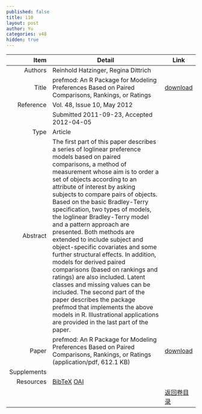 ```yaml
---
published: false
title: i10
layout: post
author: Yu
categories: v48
hidden: true
---
```


| Item | Detail | Link |
|---:|---|---|
| Authors | Reinhold  Hatzinger, Regina Dittrich| |
| Title |prefmod: An R Package for Modeling Preferences Based on Paired Comparisons, Rankings, or Ratings | [download](http://www.jstatsoft.org/v48/i10/paper) |
| Reference |Vol. 48, Issue 10, May 2012 | |
| | Submitted 2011-09-23, Accepted 2012-04-05| | 
| Type | Article| |
| Abstract | The first part of this paper describes a series of loglinear preference models based on paired comparisons, a method of measurement whose aim is to order a set of objects according to an attribute of interest by asking subjects to compare pairs of objects. Based on the basic Bradley-Terry specification, two types of models, the loglinear Bradley-Terry model and a pattern approach are presented. Both methods are extended to include subject and object-specific covariates and some further structural effects. In addition, models for derived paired comparisons (based on rankings and ratings) are also included. Latent classes and missing values can be included. The second part of the paper describes the package prefmod that implements the above models in R. Illustrational applications are provided in the last part of the paper.| |
| Paper | prefmod: An R Package for Modeling Preferences Based on Paired Comparisons, Rankings, or Ratings  (application/pdf, 612.1 KB)| [download](http://www.jstatsoft.org/v48/i10/paper) |
| Supplements | | |
| Resources | [BibTeX](http://www.jstatsoft.org/v48/i10/bibtex) [OAI](http://www.jstatsoft.org/oai?verb=GetRecord&identifier=oai.jstatsoft/v48/i10&prefix=oai_dc)| |
| |  | [返回卷目录]({{site.baseurl}}/volume/v48.html) |